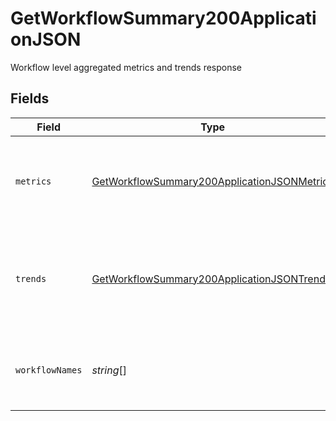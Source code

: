 # GetWorkflowSummary200ApplicationJSON

Workflow level aggregated metrics and trends response


## Fields

| Field                                                                                                                 | Type                                                                                                                  | Required                                                                                                              | Description                                                                                                           |
| --------------------------------------------------------------------------------------------------------------------- | --------------------------------------------------------------------------------------------------------------------- | --------------------------------------------------------------------------------------------------------------------- | --------------------------------------------------------------------------------------------------------------------- |
| `metrics`                                                                                                             | [GetWorkflowSummary200ApplicationJSONMetrics](../../models/operations/getworkflowsummary200applicationjsonmetrics.md) | :heavy_check_mark:                                                                                                    | Metrics aggregated across a workflow for a given time window.                                                         |
| `trends`                                                                                                              | [GetWorkflowSummary200ApplicationJSONTrends](../../models/operations/getworkflowsummary200applicationjsontrends.md)   | :heavy_check_mark:                                                                                                    | Trends for aggregated metrics across a workflow for a given time window.                                              |
| `workflowNames`                                                                                                       | *string*[]                                                                                                            | :heavy_check_mark:                                                                                                    | A list of all the workflow names for a given project.                                                                 |